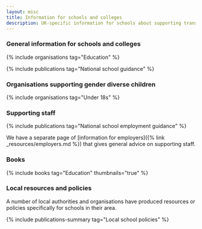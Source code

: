 ```yaml
---
layout: misc
title: Information for schools and colleges
description: UK-specific information for schools about supporting trans, nonbinary, and gender non-conforming students and staff
---
```


### General information for schools and colleges

{% include organisations tag="Education" %}

{% include publications tag="National school guidance" %}

### Organisations supporting gender diverse children 

{% include organisations tag="Under 18s" %}

### Supporting staff

{% include publications tag="National school employment guidance" %}

We have a separate page of [information for employers]({% link _resources/employers.md %}) that gives general advice on supporting staff.

### Books

{% include books tag="Education" thumbnails="true" %}

### Local resources and policies

A number of local authorities and organisations have produced resources or policies specifically for schools in their area.

{% include publications-summary tag="Local school policies" %}
